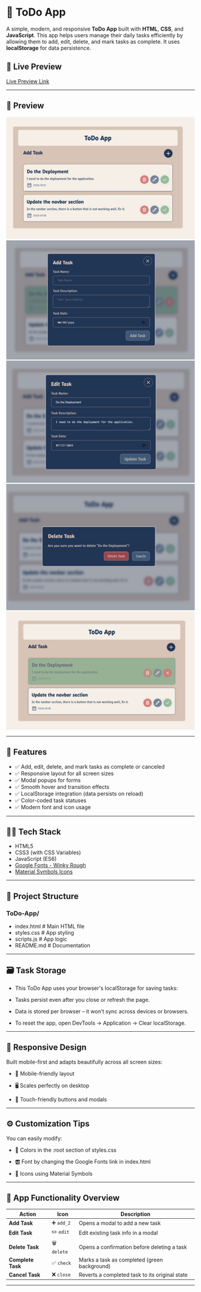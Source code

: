 # 📝 ToDo App

A simple, modern, and responsive **ToDo App** built with **HTML**, **CSS**, and **JavaScript**. This app helps users manage their daily tasks efficiently by allowing them to add, edit, delete, and mark tasks as complete. It uses **localStorage** for data persistence.


## 📸 Live Preview
[Live Preview Link](https://hibahdesu.github.io/ToDo-App/)

---

## 📸 Preview

![preview](./public/preview.png)
![add](./public/add.png)
![update](./public/update.png)
![delete](./public/delete.png)
![done](./public/done.png)

---

## 🚀 Features

- ✅ Add, edit, delete, and mark tasks as complete or canceled  
- ✅ Responsive layout for all screen sizes  
- ✅ Modal popups for forms  
- ✅ Smooth hover and transition effects  
- ✅ LocalStorage integration (data persists on reload)  
- ✅ Color-coded task statuses  
- ✅ Modern font and icon usage

---

## 🧑‍💻 Tech Stack

- HTML5  
- CSS3 (with CSS Variables)  
- JavaScript (ES6)  
- [Google Fonts - Winky Rough](https://fonts.google.com/specimen/Winky+Rough)  
- [Material Symbols Icons](https://fonts.google.com/icons)

---

## 📂 Project Structure

### ToDo-App/

- index.html # Main HTML file
- styles.css # App styling
- scripts.js # App logic
- README.md # Documentation

---

## 🗃️ Task Storage

- This ToDo App uses your browser's localStorage for saving tasks:

- Tasks persist even after you close or refresh the page.

- Data is stored per browser – it won’t sync across devices or browsers.

- To reset the app, open DevTools → Application → Clear localStorage.

---


## 📱 Responsive Design
Built mobile-first and adapts beautifully across all screen sizes:

- 📱 Mobile-friendly layout

- 🖥️ Scales perfectly on desktop

- 🧭 Touch-friendly buttons and modals

---


## ⚙️ Customization Tips
You can easily modify:

- 🎨 Colors in the :root section of styles.css

- 🆎 Font by changing the Google Fonts link in index.html

- 🔣 Icons using Material Symbols

---


## 🎯 App Functionality Overview

| Action            | Icon         | Description                                    |
| ----------------- | ------------ | ---------------------------------------------- |
| **Add Task**      | ➕ `add_2`    | Opens a modal to add a new task                |
| **Edit Task**     | ✏️ `edit`    | Edit existing task info in a modal             |
| **Delete Task**   | 🗑️ `delete` | Opens a confirmation before deleting a task    |
| **Complete Task** | ✅ `check`    | Marks a task as completed (green background)   |
| **Cancel Task**   | ❌ `close`    | Reverts a completed task to its original state |

---
